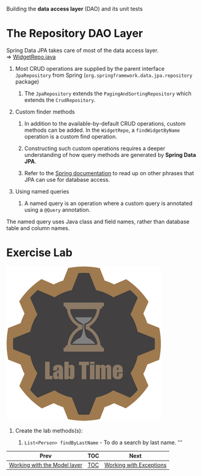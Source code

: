 Building the **data access layer** (DAO) and its unit tests

# The Repository DAO Layer

Spring Data JPA takes care of most of the data access layer.  
⇒
[WidgetRepo.java](../../phonebook/src/test/java/com/codedifferently/phonebook/widgets/models/repos/WidgetRepo.java)

1.  Most CRUD operations are supplied by the parent interface
    `JpaRepository` from Spring
    (`org.springframework.data.jpa.repository` package)  

    1.  The `JpaRepository` extends the `PagingAndSortingRepository`
        which extends the `CrudRepository`.

2.  Custom finder methods  

    1.  In addition to the available-by-default CRUD operations, custom
        methods can be added. In the `WidgetRepo`, a `findWidgetByName`
        operation is a custom find operation.

    2.  Constructing such custom operations requires a deeper
        understanding of how query methods are generated by **Spring
        Data JPA**.

    3.  Refer to the [Spring
        documentation](http://docs.spring.io/spring-data/jpa/docs/current/reference/html/#jpa.query-methods.query-creation)
        to read up on other phrases that JPA can use for database
        access.

3.  Using named queries  

    1.  A named query is an operation where a custom query is annotated
        using a `@Query` annotation.

<div class="note">

The named query uses Java class and field names, rather than database
table and column names.

</div>

# Exercise Lab

![Lab](images/labtime.png)

1.  Create the lab methods(s):

    1.  `List<Person> findByLastName` - To do a search by last name. '''

| Prev                                             | TOC                       | Next                                        |
|--------------------------------------------------|---------------------------|---------------------------------------------|
| [Working with the Model layer](04_ModelLayer.md) | [TOC](TableOfContents.md) | [Working with Exceptions](06_Exceptions.md) |
